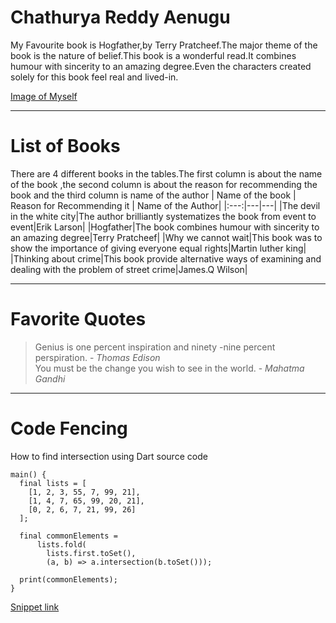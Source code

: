 # Chathurya Reddy Aenugu
My Favourite book is Hogfather,by Terry Pratcheef.The major theme of the book is the nature of belief.This book is a wonderful read.It combines humour with sincerity to an amazing degree.Even the characters created solely for this book feel real and lived-in.

[Image of Myself](photo.jpeg)

---
# List of Books
There are 4 different books in the tables.The first column is about the name of the book ,the second column is about the reason for recommending the book and the third column is name of the author
| Name of the book |  Reason for Recommending it | Name of the Author|
|:---:|---|---|
|The devil in the white city|The author brilliantly systematizes the book from event to event|Erik Larson|
|Hogfather|The book combines humour with sincerity to an amazing degree|Terry Pratcheef|
|Why we cannot wait|This book was to show the importance of giving everyone equal rights|Martin luther king|
|Thinking about crime|This book provide alternative ways of examining and dealing with the problem of street crime|James.Q Wilson| 

---
# Favorite Quotes
> Genius is one percent inspiration and ninety -nine percent perspiration. - *Thomas Edison*<br>
> You must be the change you wish to see in the world. - *Mahatma Gandhi*


---
# Code Fencing
How to find intersection using Dart source code

```
main() {
  final lists = [
    [1, 2, 3, 55, 7, 99, 21],
    [1, 4, 7, 65, 99, 20, 21],
    [0, 2, 6, 7, 21, 99, 26]
  ];

  final commonElements =
      lists.fold(
        lists.first.toSet(), 
        (a, b) => a.intersection(b.toSet()));

  print(commonElements);
}
```
[Snippet link](https://code.pieces.app/collections/dart)





